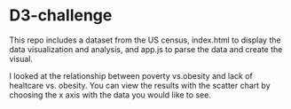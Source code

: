 <h1>D3-challenge</h1>
<p>This repo includes a dataset from the US census, index.html to display the data visualization and analysis, and app.js to parse the data and create the visual.</p>

<p>I looked at the relationship between poverty vs.obesity and lack of healtcare vs. obesity. You can view the results with the scatter chart by choosing the x axis with the data you would like to see.</p>